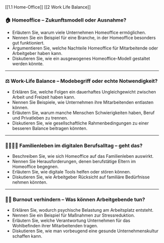 [[1.1 Home-Office]]
[[2 Work Life Balance]]
### 🏠 Homeoffice – Zukunftsmodell oder Ausnahme?
- Erläutern Sie, warum viele Unternehmen Homeoffice ermöglichen.  
- Nennen Sie ein Beispiel für eine Branche, in der Homeoffice besonders gut funktioniert.  
- Argumentieren Sie, welche Nachteile Homeoffice für Mitarbeitende oder Arbeitgeber haben kann.  
- Diskutieren Sie, wie ein ausgewogenes Homeoffice-Modell gestaltet werden könnte.  

---
### ⚖️ Work-Life Balance – Modebegriff oder echte Notwendigkeit?
- Erklären Sie, welche Folgen ein dauerhaftes Ungleichgewicht zwischen Arbeit und Freizeit haben kann.  
- Nennen Sie Beispiele, wie Unternehmen ihre Mitarbeitenden entlasten können.  
- Erläutern Sie, warum manche Menschen Schwierigkeiten haben, Beruf und Privatleben zu trennen.  
- Diskutieren Sie, wie gesellschaftliche Rahmenbedingungen zu einer besseren Balance beitragen könnten.  

---
### 👨‍👩‍👧‍👦 Familienleben im digitalen Berufsalltag – geht das?
- Beschreiben Sie, wie sich Homeoffice auf das Familienleben auswirkt.  
- Nennen Sie Herausforderungen, denen berufstätige Eltern im Homeoffice begegnen.  
- Erläutern Sie, wie digitale Tools helfen oder stören können.  
- Diskutieren Sie, wie Arbeitgeber Rücksicht auf familiäre Bedürfnisse nehmen könnten.  

---
### 🧘‍♀️ Burnout verhindern – Was können Arbeitgebende tun?
- Erklären Sie, wodurch psychische Belastung am Arbeitsplatz entsteht.  
- Nennen Sie ein Beispiel für Maßnahmen zur Stressreduktion.  
- Erläutern Sie, welche Verantwortung Unternehmen für das Wohlbefinden ihrer Mitarbeitenden tragen.  
- Diskutieren Sie, wie man vorbeugend eine gesunde Unternehmenskultur schaffen kann.  